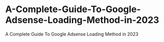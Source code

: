 # A-Complete-Guide-To-Google-Adsense-Loading-Method-in-2023
A Complete Guide To Google Adsense Loading Method in 2023
